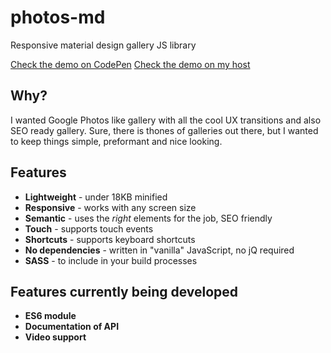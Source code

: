 # photos-md
Responsive material design gallery JS library

[Check the demo on CodePen](http://codepen.io/a_skuba/pen/apbEOy/)
[Check the demo on my host](http://www.skuba-buba.com/share/photos-md/)

## Why?
I wanted Google Photos like gallery with all the cool UX transitions and also SEO ready gallery. Sure, there is thones of galleries out there, but I wanted to keep things simple, preformant and nice looking.

## Features
- **Lightweight** - under 18KB minified
- **Responsive** - works with any screen size
- **Semantic** - uses the *right* elements for the job, SEO friendly
- **Touch** - supports touch events
- **Shortcuts** - supports keyboard shortcuts
- **No dependencies** - written in "vanilla" JavaScript, no jQ required
- **SASS** - to include in your build processes

## Features currently being developed
- **ES6 module**
- **Documentation of API**
- **Video support**
